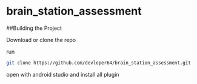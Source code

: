 # brain_station_assessment

##Building the Project

Download or clone the repo

run
```sh
git clone https://github.com/devloper64/brain_station_assessment.git
```

open with android studio and install all plugin